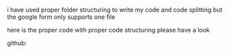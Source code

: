 i have used proper folder structuring to write my code and code splitting but the google form only supports one file

here is the proper code with proper code structuring please have a look

github:
